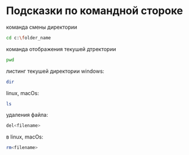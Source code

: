 # Подсказки по командной стороке

команда смены директории
```sh
cd c:\folder_name
```

команда отображения текушей дтректории
```sh
pwd
```

листинг текушей директории
windows:
```sh
dir
```
linux, macOs:
```sh
ls
```

удаления файла:
```sh
del<filename>
```
в linux, macOs:
```sh
rm<filename>
```